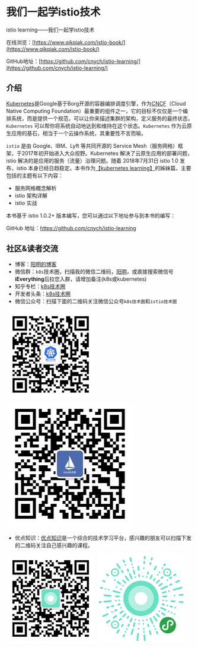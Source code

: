 # 我们一起学istio技术
istio learning——我们一起学istio技术

在线浏览：[https://www.qikqiak.com/istio-book/](https://www.qikqiak.com/istio-book/)

GitHub地址：[https://github.com/cnych/istio-learning/](https://github.com/cnych/istio-learning/)


## 介绍

[Kubernetes](http://kubernetes.io/)是Google基于Borg开源的容器编排调度引擎，作为[CNCF](http://cncf.io/)（Cloud Native Computing Foundation）最重要的组件之一，它的目标不仅仅是一个编排系统，而是提供一个规范，可以让你来描述集群的架构，定义服务的最终状态，`Kubernetes` 可以帮你将系统自动地达到和维持在这个状态。`Kubernetes` 作为云原生应用的基石，相当于一个云操作系统，其重要性不言而喻。

`istio` 是由 Google、IBM、Lyft 等共同开源的 Service Mesh（服务网格）框架，于2017年初开始进入大众视野。Kubernetes 解决了云原生应用的部署问题，istio 解决的是应用的服务（流量）治理问题。随着 2018年7月31日 istio 1.0 发布，istio 本身已经日趋稳定。本书作为[【kubernetes learning】](https://www.qikqiak.com/k8s-book/)的姊妹篇，主要包括的主题有以下内容：

* 服务网格概念解析
* istio 架构详解
* istio 实战

本书基于 istio 1.0.2+ 版本编写，您可以通过以下地址参与到本书的编写：

GitHub 地址：https://github.com/cnych/istio-learning


## 社区&读者交流

* 博客：[阳明的博客](https://www.qikqiak.com/)
* 微信群：`k8s`技术圈，扫描我的微信二维码，[阳明](https://www.qikqiak.com/page/about/)，或直接搜索微信号**iEverything**后拉您入群，请增加备注(k8s或kubernetes)
* 知乎专栏：[k8s技术圈](https://zhuanlan.zhihu.com/kube100)
* 开发者头条：[k8s技术圈](https://toutiao.io/subjects/268333)
* 微信公众号：扫描下面的二维码关注微信公众号`k8s技术圈`和`istio技术圈`

![k8s公众帐号](./images/k8s-qrcode.png) ![istio技术圈](./images/istio-qrcode.jpg)

* 优点知识：[优点知识](https://www.youdianzhishi.com/)是一个综合的技术学习平台，感兴趣的朋友可以扫描下发的二维码关注自己感兴趣的课程。

![优点知识服务号](./images/ydzs-qrcode.png)
![优点知识小程序](./images/ydzs-xcx.png)

